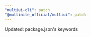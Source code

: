 ```yaml
---
"multiui-cli": patch
"@multinite_official/multiui": patch
---
```


Updated: package.json's keywords
